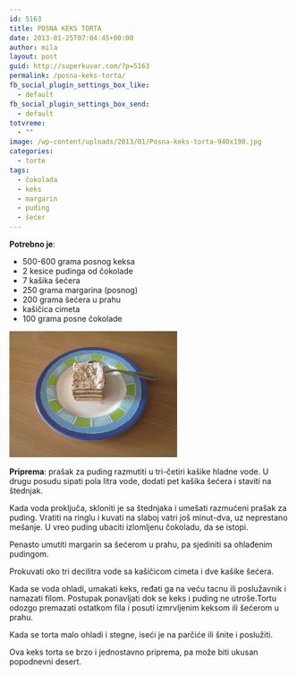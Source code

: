 ```yaml
---
id: 5163
title: POSNA KEKS TORTA
date: 2013-01-25T07:04:45+00:00
author: mila
layout: post
guid: http://superkuvar.com/?p=5163
permalink: /posna-keks-torta/
fb_social_plugin_settings_box_like:
  - default
fb_social_plugin_settings_box_send:
  - default
totvreme:
  - ""
image: /wp-content/uploads/2013/01/Posna-keks-torta-940x198.jpg
categories:
  - torte
tags:
  - čokolada
  - keks
  - margarin
  - puding
  - šećer
---
```

**Potrebno je**:

  * 500-600 grama posnog keksa
  * 2 kesice pudinga od čokolade
  * 7 kašika šećera
  * 250 grama margarina (posnog)
  * 200 grama šećera u prahu
  * kašičica cimeta
  * 100 grama posne čokolade

<img class="alignnone size-medium wp-image-5164" src="/wp-content/uploads/2013/01/Posna-keks-torta-1024x768.jpg" alt="Posna keks torta" width="300" height="225" /> 

**Priprema**: prašak za puding razmutiti u tri-četiri kašike hladne vode. U drugu posudu sipati pola litra vode, dodati pet kašika šećera i staviti na štednjak.

Kada voda proključa, skloniti je sa štednjaka i umešati razmućeni prašak za puding. Vratiti na ringlu i kuvati na slaboj vatri još minut-dva, uz neprestano mešanje. U vreo puding ubaciti izlomljenu čokoladu, da se istopi.

Penasto umutiti margarin sa šećerom u prahu, pa sjediniti sa ohlađenim pudingom.

Prokuvati oko tri decilitra vode sa kašičicom cimeta i dve kašike šećera.

Kada se voda ohladi, umakati keks, ređati ga na veću tacnu ili poslužavnik i namazati filom. Postupak ponavljati dok se keks i puding ne utroše.Tortu odozgo premazati ostatkom fila i posuti izmrvljenim keksom ili šećerom u prahu.

Kada se torta malo ohladi i stegne, iseći je na parčiće ili šnite i poslužiti.

Ova keks torta se brzo i jednostavno priprema, pa može biti ukusan popodnevni desert.